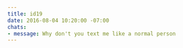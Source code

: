 ```yaml
---
title: id19
date: 2016-08-04 10:20:00 -07:00
chats:
- message: Why don't you text me like a normal person
---
```


